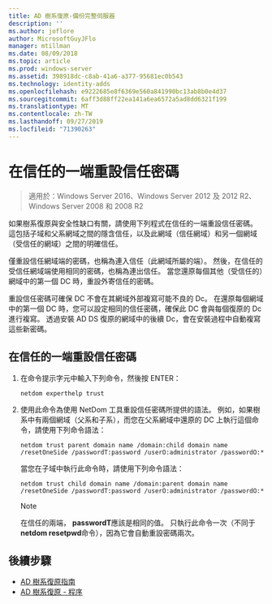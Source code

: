 ```yaml
---
title: AD 樹系復原-備份完整伺服器
description: ''
ms.author: joflore
author: MicrosoftGuyJFlo
manager: mtillman
ms.date: 08/09/2018
ms.topic: article
ms.prod: windows-server
ms.assetid: 398918dc-c8ab-41a6-a377-95681ec0b543
ms.technology: identity-adds
ms.openlocfilehash: e9222685e8f6369e560a841990bc13ab8b0e4d37
ms.sourcegitcommit: 6aff3d88ff22ea141a6ea6572a5ad8dd6321f199
ms.translationtype: MT
ms.contentlocale: zh-TW
ms.lasthandoff: 09/27/2019
ms.locfileid: "71390263"
---
```

# <a name="resetting-a-trust-password-on-one-side-of-the-trust"></a>在信任的一端重設信任密碼  

>適用於：Windows Server 2016、Windows Server 2012 及 2012 R2、Windows Server 2008 和 2008 R2

 如果樹系復原與安全性缺口有關，請使用下列程式在信任的一端重設信任密碼。 這包括子域和父系網域之間的隱含信任，以及此網域（信任網域）和另一個網域（受信任的網域）之間的明確信任。 
  
 僅重設信任網域端的密碼，也稱為連入信任（此網域所屬的端）。 然後，在信任的受信任網域端使用相同的密碼，也稱為連出信任。 當您還原每個其他（受信任的）網域中的第一個 DC 時，重設外寄信任的密碼。 
  
 重設信任密碼可確保 DC 不會在其網域外部複寫可能不良的 Dc。 在還原每個網域中的第一個 DC 時，您可以設定相同的信任密碼，確保此 DC 會與每個復原的 Dc 進行複寫。 透過安裝 AD DS 復原的網域中的後續 Dc，會在安裝過程中自動複寫這些新密碼。 
  
## <a name="to-reset-a-trust-password-on-one-side-of-the-trust"></a>在信任的一端重設信任密碼  
  
1. 在命令提示字元中輸入下列命令，然後按 ENTER：  

   ```  
   netdom experthelp trust  
   ```  
  
2. 使用此命令為使用 NetDom 工具重設信任密碼所提供的語法。
   例如，如果樹系中有兩個網域（父系和子系），而您在父系網域中還原的 DC 上執行這個命令，請使用下列命令語法：  

   ```  
   netdom trust parent domain name /domain:child domain name /resetOneSide /passwordT:password /userO:administrator /passwordO:*  
   ```  

   當您在子域中執行此命令時，請使用下列命令語法：  

   ```  
   netdom trust child domain name /domain:parent domain name /resetOneSide /passwordT:password /userO:administrator /passwordO:*  
   ```  

   > [!NOTE]
   > 在信任的兩端， **passwordT**應該是相同的值。 只執行此命令一次（不同于**netdom resetpwd**命令），因為它會自動重設密碼兩次。 
  
## <a name="next-steps"></a>後續步驟

- [AD 樹系復原指南](AD-Forest-Recovery-Guide.md)
- [AD 樹系復原 - 程序](AD-Forest-Recovery-Procedures.md)
